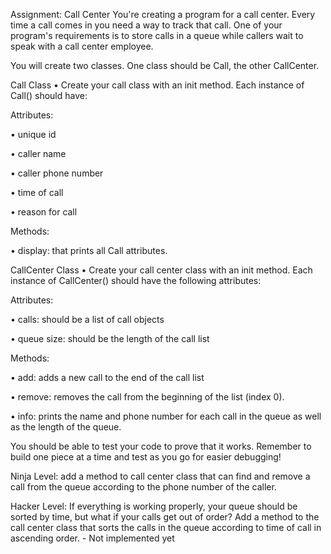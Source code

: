 Assignment: Call Center
You're creating a program for a call center. Every time a call comes in you need a way to track that call. One of your program's requirements is to store calls in a queue while callers wait to speak with a call center employee.

You will create two classes. One class should be Call, the other CallCenter.

Call Class
• Create your call class with an init method. Each instance of Call() should have:

Attributes:

• unique id

• caller name

• caller phone number

• time of call

• reason for call

Methods:

• display: that prints all Call attributes.

CallCenter Class
• Create your call center class with an init method. Each instance of CallCenter() should have the following attributes:

Attributes:

• calls: should be a list of call objects

• queue size: should be the length of the call list

Methods:

• add: adds a new call to the end of the call list

• remove: removes the call from the beginning of the list (index 0).

• info: prints the name and phone number for each call in the queue as well as the length of the queue.

You should be able to test your code to prove that it works. Remember to build one piece at a time and test as you go for easier debugging!

Ninja Level: add a method to call center class that can find and remove a call from the queue according to the phone number of the caller.

Hacker Level: If everything is working properly, your queue should be sorted by time, but what if your calls get out of order? Add a method to the call center class that sorts the calls in the queue according to time of call in ascending order. - Not implemented yet
